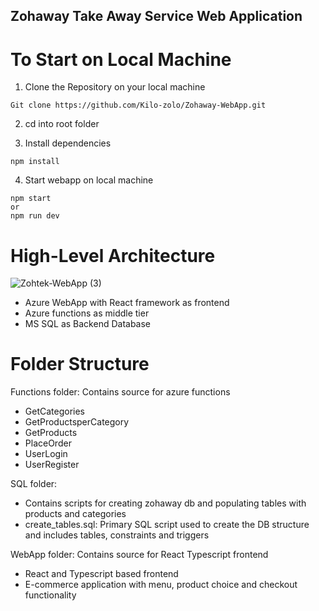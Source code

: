 ## Zohaway Take Away Service Web Application ##
# To Start on Local Machine #
1. Clone the Repository on your local machine
```
Git clone https://github.com/Kilo-zolo/Zohaway-WebApp.git
```

2. cd into root folder

3. Install dependencies 

```
npm install
```

4. Start webapp on local machine

```
npm start
or
npm run dev
```

# High-Level Architecture #
![Zohtek-WebApp (3)](https://github.com/Kilo-zolo/Zohaway-WebApp/assets/49636909/166dc7bd-3f5e-4089-8a51-300032d57fe3)

- Azure WebApp with React framework as frontend
- Azure functions as middle tier
- MS SQL as Backend Database

# Folder Structure #
Functions folder: Contains source for azure functions 
 - GetCategories
 - GetProductsperCategory
 - GetProducts
 - PlaceOrder
 - UserLogin
 - UserRegister

SQL folder: 
- Contains scripts for creating zohaway db and populating tables with products and categories
 - create_tables.sql: Primary SQL script used to create the DB structure and includes tables, constraints and triggers  

WebApp folder: Contains source for React Typescript frontend 
- React and Typescript based frontend
- E-commerce application with menu, product choice and checkout functionality



